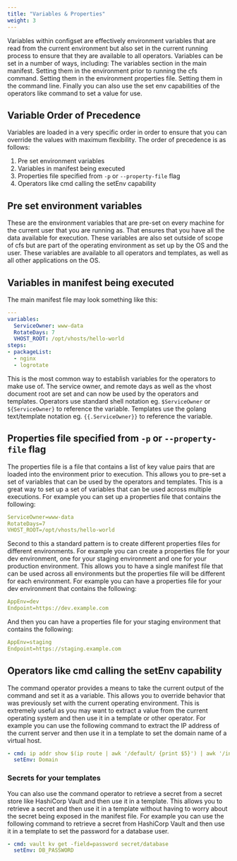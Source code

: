 ```yaml
---
title: "Variables & Properties"
weight: 3
---
```

Variables within configset are effectively environment variables that are read from the current environment but also set in the current running process to ensure that they are available to all operators.  Variables can be set in a number of ways, including: The variables section in the main manifest.  Setting them in the environment prior to running the cfs command.  Setting them in the environment properties file.  Setting them in the command line.  Finally you can also use the set env capabilities of the operators like command to set a value for use.

## Variable **Order of Precedence**
Variables are loaded in a very specific order in order to ensure that you can override the values with maximum flexibility.  The order of precedence is as follows:
1. Pre set environment variables
2. Variables in manifest being executed
3. Properties file specified from `-p` or `--property-file` flag
4. Operators like cmd calling the setEnv capability

## Pre set environment variables
These are the environment variables that are pre-set on every machine for the current user that you are running as.  That ensures that you have all the data available for execution.  These variables are also set outside of scope of cfs but are part of the operating environment as set up by the OS and the user.  These variables are available to all operators and templates, as well as all other applications on the OS.

## Variables in manifest being executed

The main manifest file may look something like this:
```yaml
---
variables:
  ServiceOwner: www-data
  RotateDays: 7
  VHOST_ROOT: /opt/vhosts/hello-world
steps:
- packageList:
  - nginx
  - logrotate
```
This is the most common way to establish variables for the operators to make use of.  The service owner, and remote days as well as the vhost document root are set and can now be used by the operators and templates.  Operators use standard shell notation eg. `$ServiceOwner` or `${ServiceOwner}` to reference the variable.  Templates use the golang text/template notation eg. `{{.ServiceOwner}}` to reference the variable.

## Properties file specified from `-p` or `--property-file` flag
The properties file is a file that contains a list of key value pairs that are loaded into the environment prior to execution.  This allows you to pre-set a set of variables that can be used by the operators and templates.  This is a great way to set up a set of variables that can be used across multiple executions.  For example you can set up a properties file that contains the following:
```yaml
ServiceOwner=www-data
RotateDays=7
VHOST_ROOT=/opt/vhosts/hello-world
``` 
Second to this a standard pattern is to create different properties files for different environments.  For example you can create a properties file for your dev environment, one for your staging environment and one for your production environment.  This allows you to have a single manifest file that can be used across all environments but the properties file will be different for each environment.  For example you can have a properties file for your dev environment that contains the following:
```yaml
AppEnv=dev
Endpoint=https://dev.example.com
```
And then you can have a properties file for your staging environment that contains the following:
```yaml
AppEnv=staging
Endpoint=https://staging.example.com
```

## Operators like cmd calling the setEnv capability

The command operator provides a means to take the current output of the command and set it as a variable.  This allows you to override behavior that was previously set with the current operating environment.  This is extremely useful as you may want to extract a value from the current operating system and then use it in a template or other operator.  For example you can use the following command to extract the IP address of the current server and then use it in a template to set the domain name of a virtual host.
```yaml
- cmd: ip addr show $(ip route | awk '/default/ {print $5}') | awk '/inet / {print $2}' | awk -F/ '{print $1}'
  setEnv: Domain
```
### Secrets for your templates
You can also use the command operator to retrieve a secret from a secret store like HashiCorp Vault and then use it in a template.  This allows you to retrieve a secret and then use it in a template without having to worry about the secret being exposed in the manifest file.  For example you can use the following command to retrieve a secret from HashiCorp Vault and then use it in a template to set the password for a database user.
```yaml
- cmd: vault kv get -field=password secret/database
  setEnv: DB_PASSWORD
```